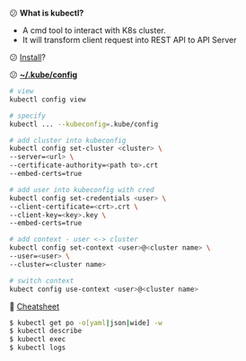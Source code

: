 :confused: **What is kubectl?**

- A cmd tool to interact with K8s cluster.
- It will transform client request into REST API to API Server



:confused: [Install](https://kubernetes.io/docs/tasks/tools/)?



:confused: **[~/.kube/config](https://kubernetes.io/docs/concepts/configuration/organize-cluster-access-kubeconfig/)**

```bash
# view
kubectl config view

# specify 
kubectl ... --kubeconfig=.kube/config

# add cluster into kubeconfig
kubectl config set-cluster <cluster> \
--server=<url> \
--certificate-authority=<path to>.crt
--embed-certs=true

# add user into kubeconfig with cred
kubectl config set-credentials <user> \
--client-certificate=<crt>.crt \
--client-key=<key>.key \
--embed-certs=true

# add context - user <-> cluster
kubectl config set-context <user>@<cluster name> \
--user=<user> \
--cluster=<cluster name>

# switch context
kubect config use-context <user>@<cluster name>
```



:bookmark_tabs: [Cheatsheet](https://kubernetes.io/docs/reference/kubectl/quick-reference/)

```bash
$ kubectl get po -o[yaml|json|wide] -w
$ kubectl describe
$ kubectl exec
$ kubectl logs
```


